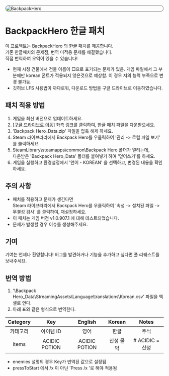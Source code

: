 <div style="border: 2px solid #aaa; border-radius: 12px; overflow: hidden;">
    <img src="https://i.ytimg.com/vi/iUaUem4kWLw/maxresdefault.jpg" alt="BackpackHero" style="width: 10% align="center"; height: auto;">
</div>

# BackpackHero 한글 패치

이 프로젝트는 BackpackHero 의 한글 패치를 제공합니다.<br>
기존 한글패치의 문제점, 번역 미적용 문제를 해결했습니다.<br>
직접 번역하여 오역이 있을 수 있습니다!

+ 현재 시청 건물에서 건물 이름이 □으로 표기되는 문제가 있음. 게임 파일에서 그 부분에만 korean 폰트가 적용되지 않은것으로 예상함. 이 경우 저의 능력 부족으로 변경 불가능.
+ 깃허브 LFS 사용법이 까다로워, 다운로드 방법을 구글 드라이브로 이동하였습니다.

## 패치 적용 방법

1. 게임을 최신 버전으로 업데이트하세요.
2. [[구글 드라이브로 이동]](https://drive.google.com/file/d/1V1YYwgPo43C3ipv7KFbaSyxa3tpoj_t1/view?usp=sharing) 좌측 링크를 클릭하여, 한글 패치 파일을 다운받으세요.
3. 'Backpack Hero_Data.zip' 파일을 압축 해제 하세요.
4. Steam 라이브러리에서 Backpack Hero를 우클릭하여 '관리 -> 로컬 파일 보기' 를 클릭하세요.
5. SteamLibrary\steamapps\common\Backpack Hero 폴더가 열리는데,<br>
   다운받은 'Backpack Hero_Data' 폴더를 붙여넣기 하여 '덮어쓰기'를 하세요.
6. 게임을 실행하고 환경설정에서 '언어 - KOREAN' 을 선택하고, 변경된 내용을 확인하세요.

## 주의 사항

- 패치를 적용하고 문제가 생긴다면<br>
  Steam 라이브러리에서 Backpack Hero를 우클릭하여 '속성 -> 설치된 파일 -> 무결성 검사' 를 클릭하여, 재설정하세요.
- 이 패치는 게임 버전 v1.0.907.1 에 대해 테스트되었습니다.
- 문제가 발생할 경우 이슈를 생성해주세요.

## 기여

기여는 언제나 환영합니다! 버그를 발견하거나 기능을 추가하고 싶다면 풀 리퀘스트를 보내주세요.

## 번역 방법
1. '\Backpack Hero_Data\StreamingAssets\Language\translations\Korean.csv' 파일을 엑셀로 연다.
2. 아래 표와 같은 형식으로 번역한다. <br>

| Category | Key | English | Korean | Notes |
|:---------:|:--------:|:---------:|:---------:|:---------:|
| 카테고리| 아이템 ID| 영어| 한글| 주석|
| items| ACIDIC POTION| ACIDIC POTION| 산성 물약| # ACIDIC = 산성|

- enemies 설명의 경우 Key가 번역된 값으로 설정됨
- pressToStart 에서 /x 이 아닌 'Press /x '로 해야 적용됨
